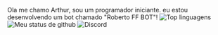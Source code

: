 Ola me chamo Arthur, sou um programador iniciante.
eu estou desenvolvendo um bot chamado "Roberto FF BOT"!
![Top linguagens](https://github-readme-stats.vercel.app/api/top-langs/?username=Arthurbatata&layout=compact&theme=dracula)
![Meu status de github](https://github-readme-stats.vercel.app/api?username=Arthurbatata&show_icons=true&theme=dracula)
![Discord](https://discord.com/users/669930314319003668)
